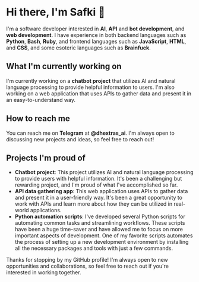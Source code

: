 # Hi there, I'm Safki 👋

I'm a software developer interested in **AI**, **API** and **bot development**, and **web development**. I have experience in both backend languages such as **Python**, **Bash**, **Ruby**, and frontend languages such as **JavaScript**, **HTML**, and **CSS**, and some esoteric languages such as **Brainfuck**.

## What I'm currently working on

I'm currently working on a **chatbot project** that utilizes AI and natural language processing to provide helpful information to users. I'm also working on a web application that uses APIs to gather data and present it in an easy-to-understand way.

## How to reach me

You can reach me on **Telegram** at **@dhextras_ai**. I'm always open to discussing new projects and ideas, so feel free to reach out!

## Projects I'm proud of

- **Chatbot project**: This project utilizes AI and natural language processing to provide users with helpful information. It's been a challenging but rewarding project, and I'm proud of what I've accomplished so far.
- **API data gathering app**: This web application uses APIs to gather data and present it in a user-friendly way. It's been a great opportunity to work with APIs and learn more about how they can be utilized in real-world applications.
- **Python automation scripts**: I've developed several Python scripts for automating common tasks and streamlining workflows. These scripts have been a huge time-saver and have allowed me to focus on more important aspects of development. One of my favorite scripts automates the process of setting up a new development environment by installing all the necessary packages and tools with just a few commands.

Thanks for stopping by my GitHub profile! I'm always open to new opportunities and collaborations, so feel free to reach out if you're interested in working together.
